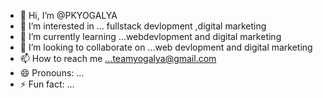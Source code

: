 - 👋 Hi, I’m @PKYOGALYA
- 👀 I’m interested in ... fullstack devlopment ,digital marketing 
- 🌱 I’m currently learning ...webdevlopment and digital marketing
- 💞️ I’m looking to collaborate on ...web devlopment and digital marketing
- 📫 How to reach me ...teamyogalya@gmail.com
- 😄 Pronouns: ...
- ⚡ Fun fact: ...

<!---
PKYOGALYA/PKYOGALYA is a ✨ special ✨ repository because its `README.md` (this file) appears on your GitHub profile.
You can click the Preview link to take a look at your changes.
--->
